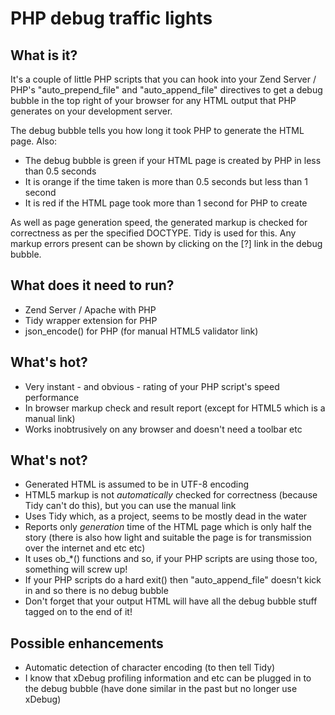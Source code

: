 # PHP debug traffic lights

## What is it?

It's a couple of little PHP scripts that you can hook into your Zend Server / PHP's
"auto_prepend_file" and "auto_append_file" directives to get a debug bubble in the
top right of your browser for any HTML output that PHP generates on your development
server.

The debug bubble tells you how long it took PHP to generate the HTML page. Also:

* The debug bubble is green if your HTML page is created by PHP in less than 0.5 seconds
* It is orange if the time taken is more than 0.5 seconds but less than 1 second
* It is red if the HTML page took more than 1 second for PHP to create

As well as page generation speed, the generated markup is checked for correctness as per the
specified DOCTYPE. Tidy is used for this. Any markup errors present can be shown by clicking
on the [?] link in the debug bubble.

## What does it need to run?

* Zend Server / Apache with PHP
* Tidy wrapper extension for PHP
* json_encode() for PHP (for manual HTML5 validator link)


## What's hot?

* Very instant - and obvious - rating of your PHP script's speed performance
* In browser markup check and result report (except for HTML5 which is a manual link)
* Works inobtrusively on any browser and doesn't need a toolbar etc


## What's not?

* Generated HTML is assumed to be in UTF-8 encoding
* HTML5 markup is not *automatically* checked for correctness (because Tidy can't do this), but you can use the manual link
* Uses Tidy which, as a project, seems to be mostly dead in the water
* Reports only *generation* time of the HTML page which is only half the story (there is also how light and suitable the page is for transmission over the internet and etc etc)
* It uses ob_*() functions and so, if your PHP scripts are using those too, something will screw up!
* If your PHP scripts do a hard exit() then "auto_append_file" doesn't kick in and so there is no debug bubble
* Don't forget that your output HTML will have all the debug bubble stuff tagged on to the
end of it!

## Possible enhancements

* Automatic detection of character encoding (to then tell Tidy)
* I know that xDebug profiling information and etc can be plugged in to the debug bubble
(have done similar in the past but no longer use xDebug)
